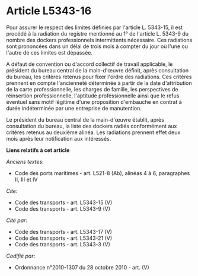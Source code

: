 # Article L5343-16

Pour assurer le respect des limites définies par l'article L. 5343-15, il est procédé à la radiation du registre mentionné au
1° de l'article L. 5343-9 du nombre des dockers professionnels intermittents nécessaire. Ces radiations sont prononcées dans
un délai de trois mois à compter du jour où l'une ou l'autre de ces limites est dépassée.

A défaut de convention ou d'accord collectif de travail applicable, le président du bureau central de la main-d'œuvre
définit, après consultation du bureau, les critères retenus pour fixer l'ordre des radiations. Ces critères prennent en
compte l'ancienneté déterminée à partir de la date d'attribution de la carte professionnelle, les charges de famille, les
perspectives de réinsertion professionnelle, l'aptitude professionnelle ainsi que le refus éventuel sans motif légitime d'une
proposition d'embauche en contrat à durée indéterminée par une entreprise de manutention. 

Le président du bureau central de la main-d'œuvre établit, après consultation du bureau, la liste des dockers radiés
conformément aux critères retenus au deuxième alinéa. Les radiations prennent effet deux mois après leur notification aux
intéressés.

**Liens relatifs à cet article**

_Anciens textes_:

  - Code des ports maritimes - art. L521-8 (Ab), alinéas 4 à 6, paragraphes II, III et IV

_Cite_:

  - Code des transports - art. L5343-15 (V)
  - Code des transports - art. L5343-9 (V)

_Cité par_:

  - Code des transports - art. L5343-17 (V)
  - Code des transports - art. L5343-21 (V)
  - Code des transports - art. L5343-3 (V)

_Codifié par_:

  - Ordonnance n°2010-1307 du 28 octobre 2010 - art. (V)
